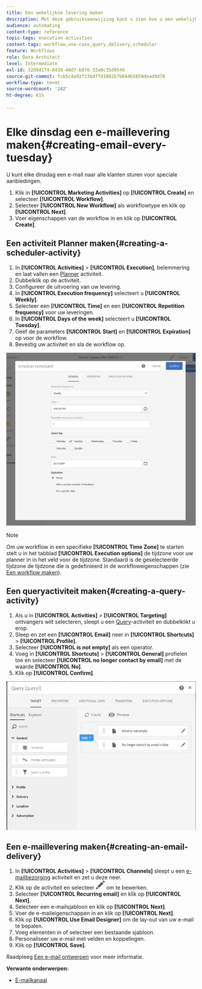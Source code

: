 ```yaml
---
title: Een wekelijkse levering maken
description: Met deze gebruiksaanwijzing kunt u zien hoe u een wekelijkse levering maakt.
audience: automating
content-type: reference
topic-tags: execution-activities
context-tags: workflow,use-case,query,delivery,scheduler
feature: Workflows
role: Data Architect
level: Intermediate
exl-id: 32d9d174-8438-48d7-b876-33a0c35d9549
source-git-commit: fcb5c4a92f23bdffd1082b7b044b5859dead9d70
workflow-type: tm+mt
source-wordcount: '242'
ht-degree: 81%

---
```


# Elke dinsdag een e-maillevering maken{#creating-email-every-tuesday}

U kunt elke dinsdag een e-mail naar alle klanten sturen voor speciale aanbiedingen.

1. Klik in **[!UICONTROL Marketing Activities]** op **[!UICONTROL Create]** en selecteer **[!UICONTROL Workflow]**.
1. Selecteer **[!UICONTROL New Workflow]** als workflowtype en klik op **[!UICONTROL Next]**.
1. Voer eigenschappen van de workflow in en klik op **[!UICONTROL Create]**.

## Een activiteit Planner maken{#creating-a-scheduler-activity}

1. In **[!UICONTROL Activities]** > **[!UICONTROL Execution]**, belemmering en laat vallen een [Planner](../../automating/using/scheduler.md) activiteit.
1. Dubbelklik op de activiteit.
1. Configureer de uitvoering van uw levering.
1. In **[!UICONTROL Execution frequency]** selecteert u **[!UICONTROL Weekly]**.
1. Selecteer een **[!UICONTROL Time]** en een **[!UICONTROL Repetition frequency]** voor uw leveringen.
1. In **[!UICONTROL Days of the week]** selecteert u **[!UICONTROL Tuesday]**.
1. Geef de parameters **[!UICONTROL Start]** en **[!UICONTROL Expiration]** op voor de workflow.
1. Bevestig uw activiteit en sla de workflow op.

![](assets/scheduler_properties.png)

>[!NOTE]
>
>Om uw workflow in een specifieke **[!UICONTROL Time Zone]** te starten stelt u in het tabblad **[!UICONTROL Execution options]** de tijdzone voor uw planner in in het veld voor de tijdzone. Standaard is de geselecteerde tijdzone de tijdzone die is gedefinieerd in de workfloweigenschappen (zie [Een workflow maken](../../automating/using/building-a-workflow.md)).

## Een queryactiviteit maken{#creating-a-query-activity}

1. Als u in **[!UICONTROL Activities]** > **[!UICONTROL Targeting]** ontvangers wilt selecteren, sleept u een [Query](../../automating/using/query.md)-activiteit en dubbelklikt u erop.
1. Sleep en zet een **[!UICONTROL Email]** neer in **[!UICONTROL Shortcuts]** > **[!UICONTROL Profile]**.
1. Selecteer **[!UICONTROL is not empty]** als een operator.
1. Voeg in **[!UICONTROL Shortcuts]** > **[!UICONTROL General]** profielen toe en selecteer **[!UICONTROL no longer contact by email]** met de waarde **[!UICONTROL No]**.
1. Klik op **[!UICONTROL Confirm]**.

![](assets/wf-complement-query.png)

## Een e-maillevering maken{#creating-an-email-delivery}

1. In **[!UICONTROL Activities]** > **[!UICONTROL Channels]** sleept u een [e-mailbezorging](../../automating/using/email-delivery.md) activiteit en zet u deze neer.
1. Klik op de activiteit en selecteer ![](assets/edit_darkgrey-24px.png) om te bewerken.
1. Selecteer **[!UICONTROL Recurring email]** en klik op **[!UICONTROL Next]**.
1. Selecteer een e-mailsjabloon en klik op **[!UICONTROL Next]**.
1. Voer de e-maileigenschappen in en klik op **[!UICONTROL Next]**.
1. Klik op **[!UICONTROL Use Email Designer]** om de lay-out van uw e-mail te bepalen.
1. Voeg elementen in of selecteer een bestaande sjabloon.
1. Personaliseer uw e-mail met velden en koppelingen.
1. Klik op **[!UICONTROL Save]**.

Raadpleeg [Een e-mail ontwerpen](../../designing/using/designing-from-scratch.md#designing-an-email-content-from-scratch) voor meer informatie.

**Verwante onderwerpen:**

* [E-mailkanaal](../../channels/using/creating-an-email.md)
